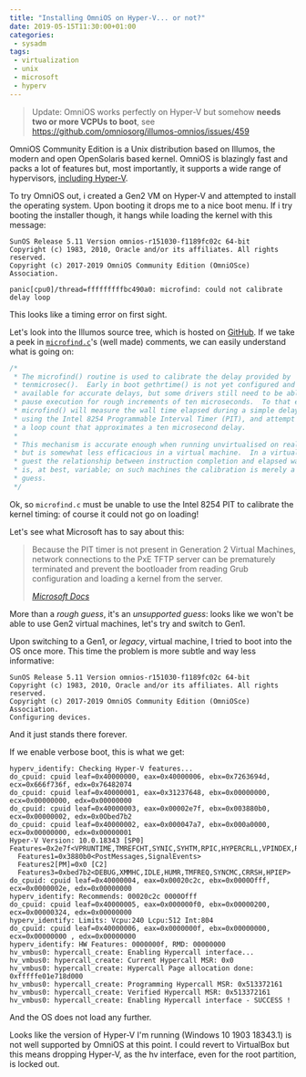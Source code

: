 ```yaml
---
title: "Installing OmniOS on Hyper-V... or not?"
date: 2019-05-15T11:30:00+01:00
categories:
 - sysadm
tags:
 - virtualization
 - unix
 - microsoft
 - hyperv
---
```


> Update: OmniOS works perfectly on Hyper-V but somehow **needs two or more VCPUs to boot**, see https://github.com/omniosorg/illumos-omnios/issues/459

OmniOS Community Edition is a Unix distribution based on Illumos, the modern and open OpenSolaris based kernel. OmniOS is blazingly fast and packs a lot of features but, most importantly, it supports a wide range of hypervisors, [including Hyper-V](<https://github.com/omniosorg/omnios-build/blob/r151030/doc/ReleaseNotes.md>).

To try OmniOS out, i created a Gen2 VM on Hyper-V and attempted to install the operating system. Upon booting it drops me to a nice boot menu. If i try booting the installer though, it hangs while loading the kernel with this message:

```
SunOS Release 5.11 Version omnios-r151030-f1189fc02c 64-bit
Copyright (c) 1983, 2010, Oracle and/or its affiliates. All rights reserved.
Copyright (c) 2017-2019 OmniOS Community Edition (OmniOSce) Association.

panic[cpu0]/thread=fffffffffbc490a0: microfind: could not calibrate delay loop
```

This looks like a timing error on first sight.

Let's look into the Illumos source tree, which is hosted on [GitHub](<https://github.com/illumos/illumos-gate/>). If we take a peek in [`microfind.c`](<https://github.com/illumos/illumos-gate/blob/master/usr/src/uts/i86pc/io/microfind.c>)'s (well made) comments, we can easily understand what is going on:

```c
/*
 * The microfind() routine is used to calibrate the delay provided by
 * tenmicrosec().  Early in boot gethrtime() is not yet configured and
 * available for accurate delays, but some drivers still need to be able to
 * pause execution for rough increments of ten microseconds.  To that end,
 * microfind() will measure the wall time elapsed during a simple delay loop
 * using the Intel 8254 Programmable Interval Timer (PIT), and attempt to find
 * a loop count that approximates a ten microsecond delay.
 *
 * This mechanism is accurate enough when running unvirtualised on real CPUs,
 * but is somewhat less efficacious in a virtual machine.  In a virtualised
 * guest the relationship between instruction completion and elapsed wall time
 * is, at best, variable; on such machines the calibration is merely a rough
 * guess.
 */
```

Ok, so `microfind.c` must be unable to use the Intel 8254 PIT to calibrate the kernel timing: of course it could not go on loading!

Let's see what Microsoft has to say about this:

> Because the PIT timer is not present in Generation 2 Virtual Machines, network connections to the PxE TFTP server can be prematurely terminated and prevent the bootloader from reading Grub configuration and loading a kernel from the server.
>
> *[Microsoft Docs](<https://docs.microsoft.com/en-us/windows-server/virtualization/hyper-v/best-practices-for-running-linux-on-hyper-v>)*

More than a *rough guess*, it's an *unsupported guess*: looks like we won't be able to use Gen2 virtual machines, let's try and switch to Gen1.

Upon switching to a Gen1, or *legacy*, virtual machine, I tried to boot into the OS once more. This time the problem is more subtle and way less informative:

```
SunOS Release 5.11 Version omnios-r151030-f1189fc02c 64-bit
Copyright (c) 1983, 2010, Oracle and/or its affiliates. All rights reserved.
Copyright (c) 2017-2019 OmniOS Community Edition (OmniOSce) Association.
Configuring devices.
```

And it just stands there forever.

If we enable verbose boot, this is what we get:

```
hyperv_identify: Checking Hyper-V features... 
do_cpuid: cpuid leaf=0x40000000, eax=0x40000006, ebx=0x7263694d, ecx=0x666f736f, edx=0x76482074 
do_cpuid: cpuid leaf=0x40000001, eax=0x31237648, ebx=0x00000000, ecx=0x00000000, edx=0x00000000 
do_cpuid: cpuid leaf=0x40000003, eax=0x00002e7f, ebx=0x003880b0, ecx=0x00000002, edx=0x0Obed7b2
do_cpuid: cpuid leaf=0x40000002, eax=0x000047a7, ebx=0x000a0000, ecx=0x00000000, edx=0x00000001
Hyper-V Version: 10.0.18343 [SP0]
Features=0x2e7f<VPRUNTIME,TMREFCHT,SYNIC,SYHTM,RPIC,HYPERCRLL,VPINDEX,REFTSC,IDLE,TMFREQ> 
  Features1=0x3880b0<PostMessages,SignalEvents>
  Features2[PM]=0x0 [C2]  
  Features3=0xbed7b2<DEBUG,XMMHC,IDLE,HUMR,TMFREQ,SYNCMC,CRRSH,HPIEP>
do_cpuid: cpuid leaf=0x40000004, eax=0x00020c2c, ebx=0x0000Offf, ecx=0x0000002e, edx=0x00000000
hyperv_identify: Recommends: 00020c2c 0000Offf
do_cpuid: cpuid leaf=0x40000005, eax=0x000000f0, ebx=0x00000200, ecx=0x00000324, edx=0x00000000
hyperv_identify: Limits: Vcpu:240 Lcpu:512 Int:804
do_cpuid: cpuid leaf=0x40000006, eax=0x0000000f, ebx=0x00000000, ecx=0x00000000 , edx=0x00000000 
hyperv_identify: HW Features: 0000000f, RMD: 00000000
hv_vmbus0: hypercall_create: Enabling Hypercall interface...
hv_vmbus0: hypercall_create: Current Hypercall MSR: 0x0
hv_vmbus0: hypercall_create: Hypercall Page allocation done: 0xfffffe01e718d000 
hv_vmbus0: hypercall_create: Programming Hypercall MSR: 0x513372161
hv_vmbus0: hypercall_create: Verified Hypercall MSR: 0x513372161
hv_vmbus0: hypercall_create: Enabling Hypercall interface - SUCCESS !

```

And the OS does not load any further.

Looks like the version of Hyper-V I'm running (Windows 10 1903 18343.1) is not well supported by OmniOS at this point. I could revert to VirtualBox but this means dropping Hyper-V, as the hv interface, even for the root partition, is locked out.
